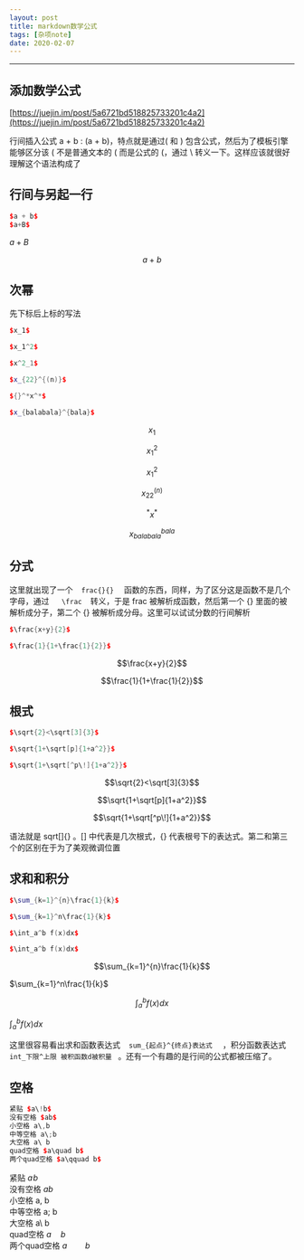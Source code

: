 ```yaml
---
layout: post
title: markdown数学公式
tags: [杂项note]
date: 2020-02-07
---
```


***

## 添加数学公式

[https://juejin.im/post/5a6721bd518825733201c4a2](https://juejin.im/post/5a6721bd518825733201c4a2)

行间插入公式 a + b : \(a + b\)，特点就是通过( 和 ) 包含公式，然后为了模板引擎能够区分该 ( 不是普通文本的 ( 而是公式的 (，通过 \\ 转义一下。这样应该就很好理解这个语法构成了  

## 行间与另起一行

``` cpp
$a + b$
$a+B$
```

$a+B$

$$a + b$$

## 次幂

先下标后上标的写法

``` cpp
$x_1$

$x_1^2$

$x^2_1$

$x_{22}^{(n)}$

${}^*x^*$

$x_{balabala}^{bala}$

```

$$x_1$$

$$x_1^2$$

$$x^2_1$$

$$x_{22}^{(n)}$$

$${}^*x^*$$

$$x_{balabala}^{bala}$$

## 分式

这里就出现了一个 ` ` ` frac{}{} ` `  `函数的东西，同样，为了区分这是函数不是几个字母，通过 `  ` ` \frac ` ` ` 转义，于是 frac 被解析成函数，然后第一个 {} 里面的被解析成分子，第二个 {} 被解析成分母。这里可以试试分数的行间解析

``` cpp
$\frac{x+y}{2}$

$\frac{1}{1+\frac{1}{2}}$
```

$$\frac{x+y}{2}$$

$$\frac{1}{1+\frac{1}{2}}$$

## 根式

``` cpp
$\sqrt{2}<\sqrt[3]{3}$

$\sqrt{1+\sqrt[p]{1+a^2}}$

$\sqrt{1+\sqrt[^p\!]{1+a^2}}$
```

$$\sqrt{2}<\sqrt[3]{3}$$

$$\sqrt{1+\sqrt[p]{1+a^2}}$$

$$\sqrt{1+\sqrt[^p\!]{1+a^2}}$$

语法就是 sqrt[]{} 。[] 中代表是几次根式，{} 代表根号下的表达式。第二和第三个的区别在于为了美观微调位置 

## 求和和积分

``` cpp
$\sum_{k=1}^{n}\frac{1}{k}$

$\sum_{k=1}^n\frac{1}{k}$

$\int_a^b f(x)dx$

$\int_a^b f(x)dx$
```

$$\sum_{k=1}^{n}\frac{1}{k}$$

$\sum_{k=1}^n\frac{1}{k}$

$$\int_a^b f(x)dx$$

$\int_a^b f(x)dx$

这里很容易看出求和函数表达式 ` ` ` sum_{起点}^{终点}表达式 ` `  `，积分函数表达式 `  ` ` int_下限^上限 被积函数d被积量 ` ` `。还有一个有趣的是行间的公式都被压缩了。

## 空格

``` cpp
紧贴 $a\!b$
没有空格 $ab$
小空格 a\,b
中等空格 a\;b
大空格 a\ b
quad空格 $a\quad b$
两个quad空格 $a\qquad b$
```

紧贴 $a\!b$  
没有空格 $ab$  
小空格 a\, b  
中等空格 a\; b  
大空格 a\ b  
quad空格 $a\quad b$  
两个quad空格 $a\qquad b$  

